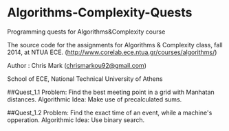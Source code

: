 # Algorithms-Complexity-Quests
Programming quests for Algorithms&amp;Complexity course

The source code for the assignments for Algorithms & Complexity class, fall 2014, at NTUA ECE.
(http://www.corelab.ece.ntua.gr/courses/algorithms/)

Author : Chris Mark (chrismarkou92@gmail.com)

School of ECE, National Technical University of Athens


##Quest_1.1
Problem: Find the best meeting point in a grid with Manhatan distances.
Algorithmic Idea: Make use of precalculated sums.

##Quest_1.2
Problem: Find the exact time of an event, while a machine's opperation.
Algorithmic Idea: Use binary search.

